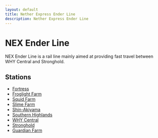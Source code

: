 ```yaml
---
layout: default
title: Nether Express Ender Line
description: Nether Express Ender Line
---
```


# NEX Ender Line

NEX Ender Line is a rail line mainly aimed at providing fast travel between WHY
Central and Stronghold.

## Stations

- [Fortress](/rail-stations/fortress)
- [Froglight Farm](/rail-stations/froglight-farm)
- [Squid Farm](/rail-stations/squid-farm)
- [Slime Farm](/rail-stations/slime-farm)
- [Shin-Akiyama](/rail-stations/shin-akiyama)
- [Southern Highlands](/rail-stations/southern-highlands)
- [WHY Central](/rail-stations/why-central)
- [Stronghold](/rail-stations/stronghold)
- [Guardian Farm](/rail-stations/guardian-farm)
